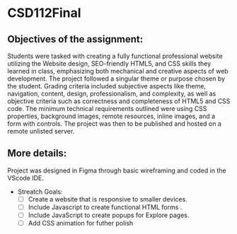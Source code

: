 # CSD112Final

## Objectives of the assignment:
Students were tasked with creating a fully functional professional website utilizing the Website design, SEO-friendly HTML5, and CSS skills they learned in class, emphasizing both mechanical and creative aspects of web development. The project followed a singular theme or purpose chosen by the student. Grading criteria included subjective aspects like theme, navigation, content, design, professionalism, and complexity, as well as objective criteria such as correctness and completeness of HTML5 and CSS code. The minimum technical requirements outlined were using CSS properties, background images, remote resources, inline images, and a form with controls. The project was then to be published and hosted on a remote unlisted server.

## More details:
Project was designed in Figma through basic wireframing and coded in the VScode IDE.

- Streatch Goals: 
    - [ ] Create a website that is responsive to smaller devices.
    - [ ] Include Javascript to create functional HTML forms .
    - [ ] Include JavaScript to create popups for Explore pages.
    - [ ] Add CSS animation for futher polish
